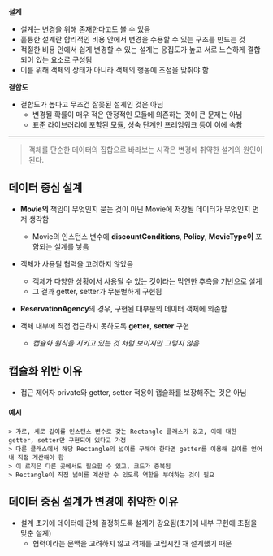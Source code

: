 **설계**
- 설계는 변경을 위해 존재한다고도 볼 수 있음
- 훌륭한 설계란 합리적인 비용 안에서 변경을 수용할 수 있는 구조를 만드는 것
- 적절한 비용 안에서 쉽게 변경할 수 있는 설계는 응집도가 높고 서로 느슨하게 결합되어 있는 요소로 구성됨
- 이를 위해 객체의 상태가 아니라 객체의 행동에 초점을 맞춰야 함

**결합도**
- 결합도가 높다고 무조건 잘못된 설계인 것은 아님
  - 변경될 확률이 매우 적은 안정적인 모듈에 의존하는 것이 큰 문제는 아님
  - 표준 라이브러리에 포함된 모듈, 성숙 단계인 프레임워크 등이 이에 속함 
---

> 객체를 단순한 데이터의 집합으로 바라보는 시각은 변경에 취약한 설계의 원인이 된다.


## 데이터 중심 설계
- **Movie의** 책임이 무엇인지 묻는 것이 아닌 Movie에 저장될 데이터가 무엇인지 먼저 생각함
    - Movie의 인스턴스 변수에 **discountConditions**, **Policy**, **MovieType이** 포함되는 설계를 낳음

- 객체가 사용될 협력을 고려하지 않았음
    - 객체가 다양한 상황에서 사용될 수 있는 것이라는 막연한 추측을 기반으로 설계
    - 그 결과 getter, setter가 무분별하게 구현됨
- **ReservationAgency**의 경우, 구현된 대부분의 데이터 객체에 의존함
- 객체 내부에 직접 접근하지 못하도록 **getter**, **setter** 구현
  - _캡슐화 원칙을 지키고 있는 것 처럼 보이지만 그렇지 않음_

## 캡슐화 위반 이유
- 접근 제어자 private와 getter, setter 적용이 캡슐화를 보장해주는 것은 아님
#### 예시
```
> 가로, 세로 길이를 인스턴스 변수로 갖는 Rectangle 클래스가 있고, 이에 대한 getter, setter만 구현되어 있다고 가정
> 다른 클래스에서 해당 Rectangle의 넓이를 구해야 한다면 getter를 이용해 길이를 얻어내 직접 계산해야 함
> 이 로직은 다른 곳에서도 필요할 수 있고, 코드가 중복됨
> Rectangle이 직접 넓이를 계산할 수 있도록 역할을 부여하는 것이 필요
```

## 데이터 중심 설계가 변경에 취약한 이유
- 설계 초기에 데이터에 관해 결정하도록 설계가 강요됨(초기에 내부 구현에 초점을 맞춘 설계)
  - 협력이라는 문맥을 고려하지 않고 객체를 고립시킨 채 설계했기 때문